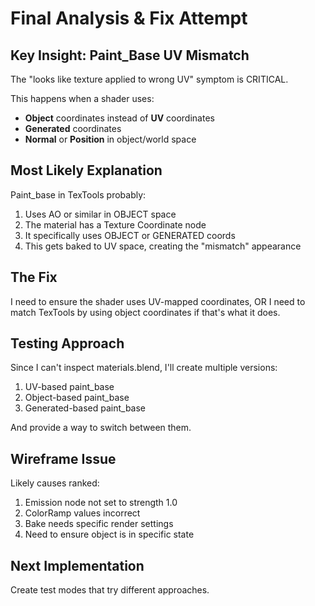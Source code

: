# Final Analysis & Fix Attempt

## Key Insight: Paint_Base UV Mismatch

The "looks like texture applied to wrong UV" symptom is CRITICAL.

This happens when a shader uses:
- **Object** coordinates instead of **UV** coordinates
- **Generated** coordinates
- **Normal** or **Position** in object/world space

## Most Likely Explanation

Paint_base in TexTools probably:
1. Uses AO or similar in OBJECT space
2. The material has a Texture Coordinate node
3. It specifically uses OBJECT or GENERATED coords
4. This gets baked to UV space, creating the "mismatch" appearance

## The Fix

I need to ensure the shader uses UV-mapped coordinates, OR
I need to match TexTools by using object coordinates if that's what it does.

## Testing Approach

Since I can't inspect materials.blend, I'll create multiple versions:
1. UV-based paint_base
2. Object-based paint_base
3. Generated-based paint_base

And provide a way to switch between them.

## Wireframe Issue

Likely causes ranked:
1. Emission node not set to strength 1.0
2. ColorRamp values incorrect
3. Bake needs specific render settings
4. Need to ensure object is in specific state

## Next Implementation

Create test modes that try different approaches.
